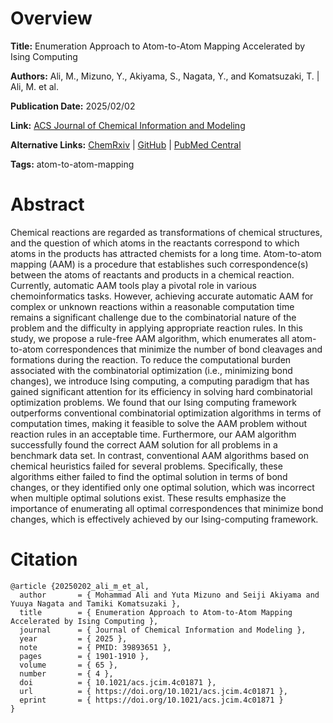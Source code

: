 # Overview
**Title:**
Enumeration Approach to Atom-to-Atom Mapping Accelerated by Ising Computing

**Authors:**
Ali, M., Mizuno, Y., Akiyama, S., Nagata, Y., and Komatsuzaki, T. |
Ali, M. et al.

**Publication Date:**
2025/02/02

**Link:**
[ACS Journal of Chemical Information and Modeling](https://pubs.acs.org/doi/10.1021/acs.jcim.4c01871)

**Alternative Links:**
[ChemRxiv](https://chemrxiv.org/engage/chemrxiv/article-details/670f784ccec5d6c1424bd263) |
[GitHub](https://github.com/aki-27/AAM-Ising) |
[PubMed Central](https://pmc.ncbi.nlm.nih.gov/articles/PMC11863377)

**Tags:**
atom-to-atom-mapping


# Abstract
Chemical reactions are regarded as transformations of chemical structures, and the question of which atoms in the reactants correspond to which atoms in the products has attracted chemists for a long time.
Atom-to-atom mapping (AAM) is a procedure that establishes such correspondence(s) between the atoms of reactants and products in a chemical reaction.
Currently, automatic AAM tools play a pivotal role in various chemoinformatics tasks.
However, achieving accurate automatic AAM for complex or unknown reactions within a reasonable computation time remains a significant challenge due to the combinatorial nature of the problem and the difficulty in applying appropriate reaction rules.
In this study, we propose a rule-free AAM algorithm, which enumerates all atom-to-atom correspondences that minimize the number of bond cleavages and formations during the reaction.
To reduce the computational burden associated with the combinatorial optimization (i.e., minimizing bond changes), we introduce Ising computing, a computing paradigm that has gained significant attention for its efficiency in solving hard combinatorial optimization problems.
We found that our Ising computing framework outperforms conventional combinatorial optimization algorithms in terms of computation times, making it feasible to solve the AAM problem without reaction rules in an acceptable time.
Furthermore, our AAM algorithm successfully found the correct AAM solution for all problems in a benchmark data set.
In contrast, conventional AAM algorithms based on chemical heuristics failed for several problems.
Specifically, these algorithms either failed to find the optimal solution in terms of bond changes, or they identified only one optimal solution, which was incorrect when multiple optimal solutions exist.
These results emphasize the importance of enumerating all optimal correspondences that minimize bond changes, which is effectively achieved by our Ising-computing framework.


# Citation
```
@article {20250202_ali_m_et_al,
  author       = { Mohammad Ali and Yuta Mizuno and Seiji Akiyama and Yuuya Nagata and Tamiki Komatsuzaki },
  title        = { Enumeration Approach to Atom-to-Atom Mapping Accelerated by Ising Computing },
  journal      = { Journal of Chemical Information and Modeling },
  year         = { 2025 },
  note         = { PMID: 39893651 },
  pages        = { 1901-1910 },
  volume       = { 65 },
  number       = { 4 },
  doi          = { 10.1021/acs.jcim.4c01871 },
  url          = { https://doi.org/10.1021/acs.jcim.4c01871 },
  eprint       = { https://doi.org/10.1021/acs.jcim.4c01871 }
}
```
